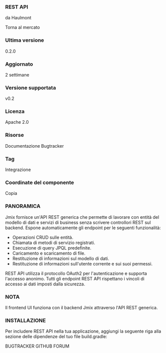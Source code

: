 ### REST API 
da Haulmont

Torna al mercato

### Ultima versione
0.2.0

### Aggiornato
2 settimane

### Versione supportata
v0.2

### Licenza
Apache 2.0

### Risorse
Documentazione
Bugtracker

### Tag
Integrazione

### Coordinate del componente

Copia

### PANORAMICA

Jmix fornisce un'API REST generica che permette di lavorare con entità del modello di dati e servizi di business senza scrivere controllori REST sul backend. Espone automaticamente gli endpoint per le seguenti funzionalità:

* Operazioni CRUD sulle entità.
* Chiamata di metodi di servizio registrati.
* Esecuzione di query JPQL predefinite.
* Caricamento e scaricamento di file.
* Restituzione di informazioni sul modello di dati.
* Restituzione di informazioni sull'utente corrente e sui suoi permessi.

REST API utilizza il protocollo OAuth2 per l'autenticazione e supporta l'accesso anonimo. Tutti gli endpoint REST API rispettano i vincoli di accesso ai dati imposti dalla sicurezza.

### NOTA
Il frontend UI funziona con il backend Jmix attraverso l'API REST generica.

### INSTALLAZIONE

Per includere REST API nella tua applicazione, aggiungi la seguente riga alla sezione delle dipendenze del tuo file build.gradle:

BUGTRACKER
GITHUB
FORUM